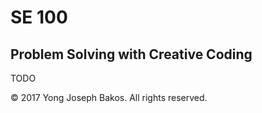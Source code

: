 # SE 100

## Problem Solving with Creative Coding

TODO

&copy; 2017 Yong Joseph Bakos. All rights reserved.
